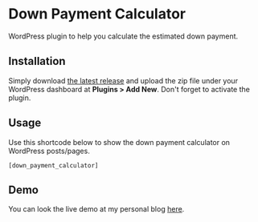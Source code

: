 # Down Payment Calculator

WordPress plugin to help you calculate the estimated down payment.

## Installation

Simply download [the latest release](https://github.com/maswib/down-payment-calculator/releases/download/1.0/down-payment-calculator.zip) and upload the zip file under your WordPress dashboard at **Plugins > Add New**. Don't forget to activate the plugin.

## Usage

Use this shortcode below to show the down payment calculator on WordPress posts/pages.

```
[down_payment_calculator]
```

## Demo

You can look the live demo at my personal blog [here](https://wahyuwibowo.com/projects/down-payment-calculator/).